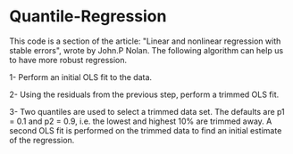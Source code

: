 # Quantile-Regression
This code is a section of the article: "Linear and nonlinear regression with stable errors", wrote by John.P Nolan. 
The following algorithm can help us to have more robust regression.

1- Perform an initial OLS fit to the data.

2- Using the residuals from the previous step, perform a trimmed OLS fit. 

3- Two quantiles are used to select a trimmed data set. The defaults are p1 = 0.1 and p2 = 0.9, i.e. the lowest and highest 10% are trimmed away. A second OLS fit is performed on the trimmed data to find an initial estimate of the regression.
